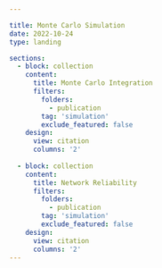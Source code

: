 ```yaml
---

title: Monte Carlo Simulation
date: 2022-10-24
type: landing

sections:
  - block: collection
    content:
      title: Monte Carlo Integration
      filters:
        folders:
          - publication
        tag: 'simulation'
        exclude_featured: false
    design:
      view: citation
      columns: '2'
    
  - block: collection
    content:
      title: Network Reliability
      filters:
        folders:
          - publication
        tag: 'simulation'
        exclude_featured: false
    design:
      view: citation
      columns: '2'
---
```

